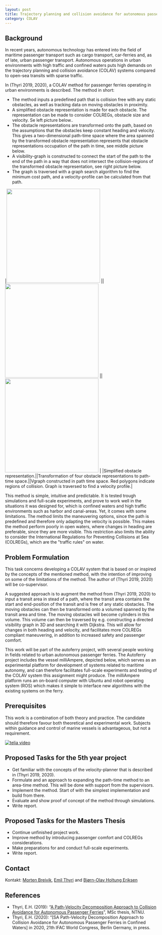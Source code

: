```yaml
---
layout: post
title: Trajectory planning and collision avoidance for autonomous passenger ferries
category: COLAV
---
```

## Background
In recent years, autonomous technology has entered into the field of maritime passenger transport such as cargo transport, car-ferries and, as of late, urban passenger transport. Autonomous operations in urban environments with high traffic and confined waters puts high demands on the trajectory planning and collision avoidance (COLAV) systems compared to open-sea transits with sparse traffic.

In (Thyri 2019, 2020), a COLAV method for passenger ferries operating in urban environments is described. The method in short:
* The method inputs a predefined path that is collision free with any static obstacles, as well as tracking data on moving obstacles in proximity.
* A simplified obstacle representation is made for each obstacle. The representation can be made to consider COLREGs, obstacle size and velocity. Se left picture below.. 
* The obstacle representations are transformed onto the path, based on the assumptions that the obstacles keep constant heading and velocity. This gives a two-dimensional path-time space where the area spanned by the transformed obstacle representation represents that obstacle representations occupation of the path in time,  see middle picture below.
* A visibility-graph is constructed to connect the start of the path to the end of the path in a way that does not intersect the collision-regions of the transformed obstacle representation, see right picture below. 
* The graph is traversed with a graph search algorithm to find the minimum cost path, and a velocity-profile can be calculated from that path. 

|<img src="{{site.url}}/assets/laying_object_representation.png" width="310"> ||<img src="{{site.url}}/assets/path_time_obstacle_representation.png" width="310"> ||<img src="{{site.url}}/assets/vgraph_with_regions_of_collision.png" width="310"> |
|Simplified obstacle representation.||Transformation of four obstacle representations to path-time space.||Vgraph constructed in path time space. Red polygons indicate regions of collision. Graph is traversed to find a velocity profile.|

This method is simple, intuitive and predictable. It is tested trough simulations and full-scale experiments, and prove to work well in the situations it was designed for, which is confined waters and high traffic environments such as harbor and canal-areas.
Yet, it comes with some limitations. The method limits the maneuvering options, since the path is predefined and therefore only adapting the velocity is possible. This makes the method perform poorly in open waters, where changes in heading are preferable, since they are more visible.  This restriction also limits the ability to consider the International Regulations for Preventing Collisions at Sea (COLREGs), which are the "traffic rules" on water.

## Problem Formulation

This task concerns developing a COLAV system that is based on or inspired by the concepts of the mentioned method, with the intention of improving on some of the limitations of the method. The author of (Thyri 2019, 2020) will be co-supervisor.

A suggested approach is to augment the method from (Thyri 2019, 2020) to input a transit area in stead of a path, where the transit area contains the start and end-position of the transit and is free of any static obstacles. The moving obstacles can then be transformed onto a volumed spanned by the transit area and time. The moving obstacles will become cylinders in this volume. This volume can then be traversed by e.g. constructing a directed visibility graph in 3D and searching it with Dijkstra.
This will allow for changes in both heading and velocity, and facilitates more COLREGs compliant maneuvering, in addition to increased safety and passenger comfort. 

This work will be part of the autoferry project, with several people working in fields related to urban autonomous passenger ferries. The Autoferry project includes the vessel milliAmpere, depicted below, which serves as an experimental platform for development of systems related to maritime autonomy, and can therefore facilitates full-scale experiments and testing of the COLAV system this assignment might produce. The milliAmpere platform runs an on-board computer with Ubuntu and robot operating system (ROS) which makes it simple to interface new algorithms with the existing systems on the ferry.

## Prerequisites
This work is a combination of both theory and practice.  The candidate should therefore favour both theoretical and experimental work. Subjects within guidance and control of marine vessels is advantageous, but not a requirement.



[![telia video]](https://www.youtube.com/watch?time_continue=1&v=FuWedx0oLX4&feature=emb_logo)



## Proposed Tasks for the 5th year project
* Get familiar with the concepts of the velocity-planner that is described in (Thyri 2019, 2020). 
* Formulate and an approach to expanding the path-time method to an area-time method. This will be done with support from the supervisors.
* Implement the method. Start of with the simplest implementation and build from there. 
* Evaluate and show proof of concept of the method through simulations.
* Write report.

## Proposed Tasks for the Masters Thesis
* Continue unfinished project work.
* Improve method by introducing passenger comfort and COLREGs considerations.
* Make preparations for and conduct full-scale experiments.
* Write report.

## Contact

Kontakt: [Morten Breivik], [Emil Thyri] and [Bjørn-Olav Holtung Eriksen]

## References

* Thyri, E.H. (2019): “[A Path-Velocity Decomposition Approach to Collision Avoidance for Autonomous Passenger Ferries](https://ntnuopen.ntnu.no/ntnu-xmlui/handle/11250/2625711)”, MSc thesis, NTNU. 
* Thyri, E.H. (2020): “[SA Path-Velocity Decomposition Approach to Collision Avoidance for Autonomous Passenger Ferries in Confined Waters] in 2020, 21th IFAC World Congress, Berlin Germany, in press.  


[Morten Breivik]: https://www.ntnu.no/ansatte/morten.breivik
[Emil Thyri]: https://www.ntnu.no/ansatte/emil.h.thyri
[Bjørn-Olav Holtung Eriksen]: https://www.ntnu.edu/employees/bjorn-olav.holtung.eriksen
[telia video]: {{site.url}}/assets/telia_video_snip.png
